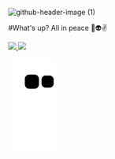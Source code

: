 ![github-header-image (1)](https://github.com/user-attachments/assets/7d2da8b7-19e0-42d5-8722-c55d51b52423)

#What's up? All in peace 🙋​👽​✌️​
<div>
  <a href="https://github.com/rafaballerini">
    <img height="180em" src="https://github-readme-stats.vercel.app/api/username=rafaballerini&show_icons=true&theme=dracula&include_all_commits=true&count_private=true"/>
  </a>
  <img height="180em" src="https://github-readme-stats.vercel.app/api/top-langs/?username=rafaballerini&layout=compact&langs_count=16&theme=dracula"/>
</div>

[![Snake animation](https://github.com/rafaballerini/rafaballerini/blob/output/github-contribution-grid-snake.svg)](https://github.com/rafaballerini)
